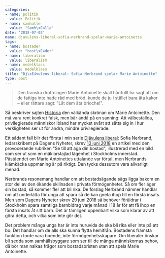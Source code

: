 ```yaml
---
categories:
- name: politik
  value: Politik
- name: samhalle
  value: "Samh\xE4lle"
date: '2018-07-03'
name: djavulens-liberal-sofia-nerbrand-spelar-marie-antoinette
tags:
- name: bostader
  value: "bost\xE4der"
- name: liberalism
  value: liberalism
- name: medelklass
  value: medelklass
title: "Dj\xE4vulens liberal: Sofia Nerbrand spelar Marie Antoinette"
type: post
---
```

> Den franska drottningen Marie Antoinette skall hånfullt ha sagt att om de fattiga inte hade råd med bröd, kunde de ju i stället bara äta kakor – eller rättare sagt: "Låt dem äta brioche!".

Så beskriver sajten [Historia](https://varldenshistoria.se/samhalle/politik/politiker/tretton-ododliga-citat) den välkända skrönan om Marie Antoinette. Den må vara rent konkret falsk, men bär ändå på en sanning: Att välbeställda, privilegierade människor ibland har mycket svårt att sätta sig in i hur verkligheten ser ut för andra, mindre privilegierade.

Ett sådant fall blir det första i min serie [Djävulens liberal](/2018/07/01/djavulens-liberal/): Sofia Nerbrand, ledarskribent på Dagens Nyheter, skrev [13 juni 2018](https://www.dn.se/ledare/signerat/se-till-att-aga-din-bostad/) en artikel med den provocerande rubriken "Se till att äga din bostad", illustrerad med en bild som ser ut som en mäklarstajlad lägenhet i Stockholms innerstad. Påståendet om Marie Antoinettes uttalande var förtal, men Nerbrands klämkäcka uppmaning är på riktigt. Den tycks dessutom vara allvarligt menad.

Nerbrands resonemang handlar om att bostadsägande sägs ligga bakom en stor del av den ökande skillnaden i privata förmögenheter. Så om fler äger sin bostad, så kommer fler att bli rika. De förslag Nerbrand nämner handlar om att underlätta för unga att spara så de kan gneta ihop till en första insats. Men som Dagens Nyheter skrev [29 juni 2018](https://www.dn.se/ekonomi/sa-mycket-av-barnbidraget-kravs-for-forsta-boende-lista-lan-for-lan/) så behöver föräldrar i Stockholm spara samtliga barnbidrag varje månad i 18 år för att få ihop en första insats åt sitt barn. Det är tämligen uppenbart vilka som klarar av att göra detta, och vilka som inte gör det.

Det problem många unga har är inte huruvida de ska bli rika eller inte på att bo. Det handlar om de alls ska kunna flytta hemifrån. Bostadens främsta funktion torde vara boende, inte förmögenhetsskapare. Om liberaler önskar bli sedda som samhällsbyggare som ser till de många människornas behov, då bör man nalkas frågor som bostadsbristen utan att spela Marie Antoinette.

